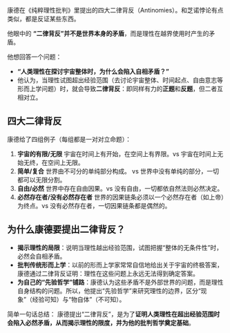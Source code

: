 康德在《纯粹理性批判》里提出的四大二律背反（Antinomies）。和芝诺悖论有点类似，都是反证某些东西。

他眼中的 **“二律背反”并不是世界本身的矛盾**，而是理性在越界使用时产生的矛盾。

他想回答一个问题：

* **“人类理性在探讨宇宙整体时，为什么会陷入自相矛盾？”**
* 他认为，当理性试图超出经验范围（去讨论宇宙整体、时间起点、自由意志等形而上学问题）时，就会导致**二律背反**：即同样有力的**正题**和**反题**，但二者互相对立。

## 四大二律背反

康德给了四组例子（每组都是一对对立命题）：

1. **宇宙的有限/无限** 宇宙在时间上有开始，在空间上有界限。vs 宇宙在时间上无始无终，在空间上无限。
2. **简单/复合** 世界由不可分的单纯部分构成。 vs 世界中没有单纯的部分，一切都可以无限分割。
3. **自由/必然** 世界中存在自由因果。vs 没有自由，一切都依自然法则必然决定。
4. **必然存在者/没有必然存在者** 世界的因果链条必须以一个必然存在者（如上帝）为终点。vs 没有必然存在者，一切因果链条都是偶然的。

## 为什么康德要提出二律背反？

* **揭示理性的局限**：说明当理性越出经验范围，试图把握“整体的无条件性”时，必然会自相矛盾。
* **批判传统形而上学**：以前的形而上学家常常自信地给出关于宇宙的终极答案，康德通过二律背反证明：理性在这些问题上永远无法得到确定答案。
* **为自己的“先验哲学”铺路**：康德认为这些矛盾不是外部世界的问题，而是理性自身结构的问题。所以，他提出“先验哲学”来研究理性的边界，区分“现象”（经验可知）与“物自体”（不可知）。

简单一句话总结：
康德提出“二律背反”，是为了**证明人类理性在超出经验范围时会陷入必然矛盾，从而揭示理性的限度，并为他的批判哲学奠定基础**。
